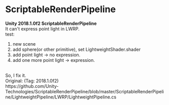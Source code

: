 # ScriptableRenderPipeline
**Unity 2018.1.0f2 ScriptableRenderPipeline**<BR/>
It can't express point light in LWRP.<BR/>
test:<BR/>
1. new scene<BR/>
2. add sphere(or other primitive), set LightweightShader.shader<BR/>
3. add point light -> no expression.<BR/>
4. add one more point light -> expression.<BR/>
<BR/>
So, I fix it.<BR/>
Original: (Tag: 2018.1.0f2)<BR/>
https://github.com/Unity-Technologies/ScriptableRenderPipeline/blob/master/ScriptableRenderPipeline/LightweightPipeline/LWRP/LightweightPipeline.cs<BR/>
<BR/>

